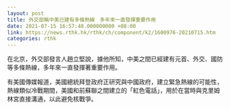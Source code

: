 ```yaml
---
layout: post
title: 外交部稱中美已建有多條熱線　多年來一直發揮重要作用
date: 2021-07-15 16:57:48.000000000 +08:00
link: https://news.rthk.hk/rthk/ch/component/k2/1600976-20210715.htm
categories: rthk
---
```


在北京，外交部發言人趙立堅說，據他所知，中美之間已經建有元首、外交、國防等多條熱線，多年來一直發揮著重要作用。

有美國傳媒報道，美國總統拜登政府正研究與中國政府，建立緊急熱線的可能性，熱線類似冷戰期間，美國和前蘇聯之間建立的「紅色電話」，用於在當時與克里姆林宮直接溝通，以此避免核戰爭。
